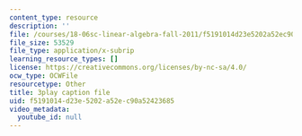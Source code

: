 ```yaml
---
content_type: resource
description: ''
file: /courses/18-06sc-linear-algebra-fall-2011/f5191014d23e5202a52ec90a52423685_0MtwqhIwdrI.vtt
file_size: 53529
file_type: application/x-subrip
learning_resource_types: []
license: https://creativecommons.org/licenses/by-nc-sa/4.0/
ocw_type: OCWFile
resourcetype: Other
title: 3play caption file
uid: f5191014-d23e-5202-a52e-c90a52423685
video_metadata:
  youtube_id: null
---
```

